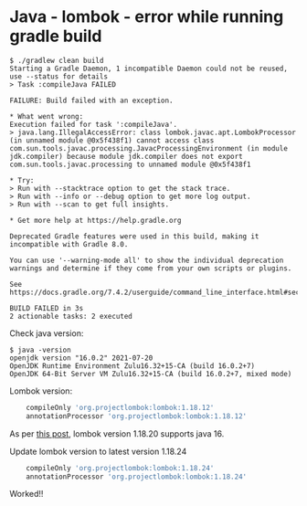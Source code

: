 # Java - lombok - error while running gradle build

```
$ ./gradlew clean build
Starting a Gradle Daemon, 1 incompatible Daemon could not be reused, use --status for details
> Task :compileJava FAILED

FAILURE: Build failed with an exception.

* What went wrong:
Execution failed for task ':compileJava'.
> java.lang.IllegalAccessError: class lombok.javac.apt.LombokProcessor (in unnamed module @0x5f438f1) cannot access class com.sun.tools.javac.processing.JavacProcessingEnvironment (in module jdk.compiler) because module jdk.compiler does not export com.sun.tools.javac.processing to unnamed module @0x5f438f1

* Try:
> Run with --stacktrace option to get the stack trace.
> Run with --info or --debug option to get more log output.
> Run with --scan to get full insights.

* Get more help at https://help.gradle.org

Deprecated Gradle features were used in this build, making it incompatible with Gradle 8.0.

You can use '--warning-mode all' to show the individual deprecation warnings and determine if they come from your own scripts or plugins.

See https://docs.gradle.org/7.4.2/userguide/command_line_interface.html#sec:command_line_warnings

BUILD FAILED in 3s
2 actionable tasks: 2 executed
```



Check java version:

```
$ java -version
openjdk version "16.0.2" 2021-07-20
OpenJDK Runtime Environment Zulu16.32+15-CA (build 16.0.2+7)
OpenJDK 64-Bit Server VM Zulu16.32+15-CA (build 16.0.2+7, mixed mode)
```


Lombok version:

``` .gradle
	compileOnly 'org.projectlombok:lombok:1.18.12'
	annotationProcessor 'org.projectlombok:lombok:1.18.12'
```

As per [this post](https://stackoverflow.com/a/65382080), lombok version 1.18.20 supports java 16.

Update lombok version to latest version 1.18.24

``` .gradle
	compileOnly 'org.projectlombok:lombok:1.18.24'
	annotationProcessor 'org.projectlombok:lombok:1.18.24'
```

Worked!!